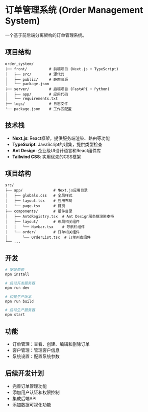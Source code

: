 # 订单管理系统 (Order Management System)

一个基于前后端分离架构的订单管理系统。

## 项目结构

```
order_system/
├── front/          # 前端项目 (Next.js + TypeScript)
│   ├── src/        # 源代码
│   ├── public/     # 静态资源
│   └── package.json
├── server/         # 后端项目 (FastAPI + Python)
│   ├── app/        # 应用代码
│   └── requirements.txt
├── logs/           # 日志文件
└── package.json    # 工作区配置
```

## 技术栈

- **Next.js**: React框架，提供服务端渲染、路由等功能
- **TypeScript**: JavaScript的超集，提供类型检查
- **Ant Design**: 企业级UI设计语言和React组件库
- **Tailwind CSS**: 实用优先的CSS框架

## 项目结构

```
src/
├── app/              # Next.js应用目录
│   ├── globals.css   # 全局样式
│   ├── layout.tsx    # 应用布局
│   └── page.tsx      # 首页
├── components/       # 组件目录
│   ├── AntdRegistry.tsx  # Ant Design服务端渲染支持
│   ├── layout/       # 布局相关组件
│   │   └── Navbar.tsx    # 导航栏组件
│   └── order/        # 订单相关组件
│       └── OrderList.tsx  # 订单列表组件
└── ...
```

## 开发

```bash
# 安装依赖
npm install

# 启动开发服务器
npm run dev

# 构建生产版本
npm run build

# 启动生产服务器
npm start
```

## 功能

- 订单管理：查看、创建、编辑和删除订单
- 客户管理：管理客户信息
- 系统设置：配置系统参数

## 后续开发计划

- 完善订单管理功能
- 添加用户认证和权限控制
- 集成后端API
- 添加数据可视化功能
